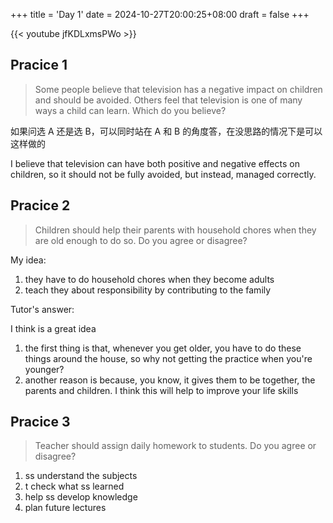 +++
title = 'Day 1'
date = 2024-10-27T20:00:25+08:00
draft = false
+++


{{< youtube jfKDLxmsPWo >}}

## Pracice 1

> Some people believe that television has a negative impact on children and should be avoided. Others feel that television is one of many ways a child can learn. Which do you believe?

如果问选 A 还是选 B，可以同时站在 A 和 B 的角度答，在没思路的情况下是可以这样做的

I believe that television can have both positive and negative effects on children, so it should not be fully avoided, but instead, managed correctly.

## Pracice 2    

> Children should help their parents with household chores when they are old enough to do so. Do you agree or disagree?

My idea:

1. they have to do household chores when they become adults
2. teach they about responsibility by contributing to the family

Tutor's answer:

I think is a great idea

1. the first thing is that, whenever you get older, you have to do these things around the house, so why not getting the practice when you're younger?
2. another reason is because, you know, it gives them to be together, the parents and children. I think this will help to improve your life skills

## Pracice 3

> Teacher should assign daily homework to students. Do you agree or disagree?

1. ss understand the subjects
2. t check what ss learned
3. help ss develop knowledge
4. plan future lectures